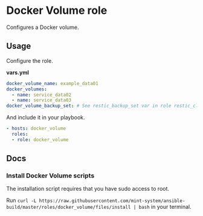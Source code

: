 # Docker Volume role

Configures a Docker volume.

## Usage

Configure the role.

**vars.yml**

```yml
docker_volume_name: example_data01
docker_volumes:
  - name: service_data02
  - name: service_data03
docker_volume_backup_set: # See restic_backup_set var in role restic_client
```

And include it in your playbook.

```yml
- hosts: docker_volume
  roles:
  - role: docker_volume
```

## Docs

### Install Docker Volume scripts

The installation script requires that you have sudo access to root.

Run `curl -L https://raw.githubusercontent.com/mint-system/ansible-build/master/roles/docker_volume/files/install | bash` in your terminal.
